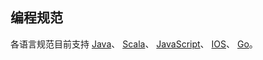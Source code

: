 
## 编程规范
各语言规范目前支持 [Java](java-代码统一规范.md)、
[Scala](scala-代码统一规范.md)、
[JavaScript](JavaScript-代码统一规范.md)、
[IOS](ios-代码统一规范.md)、
[Go](go-代码统一规范.md)。



